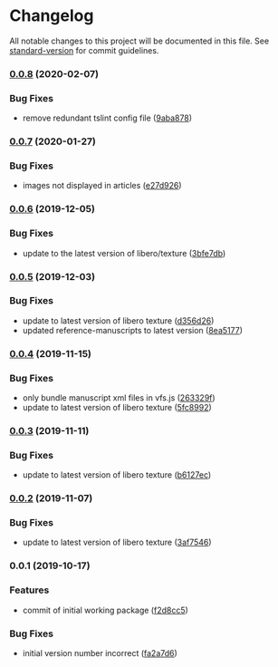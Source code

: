 # Changelog

All notable changes to this project will be documented in this file. See [standard-version](https://github.com/conventional-changelog/standard-version) for commit guidelines.

### [0.0.8](https://github.com/libero/editor/compare/v0.0.7...v0.0.8) (2020-02-07)


### Bug Fixes

* remove redundant tslint config file ([9aba878](https://github.com/libero/editor/commit/9aba878264b0d08c9bc7f72c7c62af630f14ef28))

### [0.0.7](https://github.com/libero/editor/compare/v0.0.6...v0.0.7) (2020-01-27)


### Bug Fixes

* images not displayed in articles ([e27d926](https://github.com/libero/editor/commit/e27d926f4d79d20de37608c1cc757a27073319de))

### [0.0.6](https://github.com/libero/editor/compare/v0.0.5...v0.0.6) (2019-12-05)


### Bug Fixes

* update to the latest version of libero/texture ([3bfe7db](https://github.com/libero/editor/commit/3bfe7db0bf103853d7b73b52a4a23d16aef83f0f))

### [0.0.5](https://github.com/libero/editor/compare/v0.0.4...v0.0.5) (2019-12-03)


### Bug Fixes

* update to latest version of libero texture ([d356d26](https://github.com/libero/editor/commit/d356d26d9e57fe5c6d9bc982206d0d87044fca78))
* updated reference-manuscripts to latest version ([8ea5177](https://github.com/libero/editor/commit/8ea517730c030e4c27fb2eea9620423f795997e9))

### [0.0.4](https://github.com/libero/editor/compare/v0.0.3...v0.0.4) (2019-11-15)


### Bug Fixes

* only bundle manuscript xml files in vfs.js ([263329f](https://github.com/libero/editor/commit/263329fd8d37bc61c8ff6a1242753688386a424a))
* update to latest version of libero texture ([5fc8992](https://github.com/libero/editor/commit/5fc89925209539cd2679a4176edba91078207894))

### [0.0.3](https://github.com/libero/editor/compare/v0.0.2...v0.0.3) (2019-11-11)


### Bug Fixes

* update to latest version of libero texture ([b6127ec](https://github.com/libero/editor/commit/b6127ec4d380b5ac1fd481051e908d660669521c))

### [0.0.2](https://github.com/libero/editor/compare/v0.0.1...v0.0.2) (2019-11-07)


### Bug Fixes

* update to latest version of libero texture ([3af7546](https://github.com/libero/editor/commit/3af75463b9e10b7140b970e641662d4f5c63b3eb))

### 0.0.1 (2019-10-17)


### Features

* commit of initial working package ([f2d8cc5](https://github.com/libero/editor/commit/f2d8cc5f0f4fc018f99ee8f8263fa3df8924b0eb))


### Bug Fixes

* initial version number incorrect ([fa2a7d6](https://github.com/libero/editor/commit/fa2a7d68fd9f85bb2c787ac8ce597607d12b345d))
